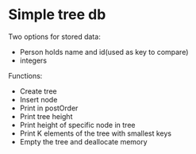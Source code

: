 # Simple tree db
Two options for stored data:
- Person holds name and id(used as key to compare)
- integers

Functions:
- Create tree
- Insert node
- Print in postOrder
- Print tree height
- Print height of specific node in tree
- Print K elements of the tree with smallest keys
- Empty the tree and deallocate memory
